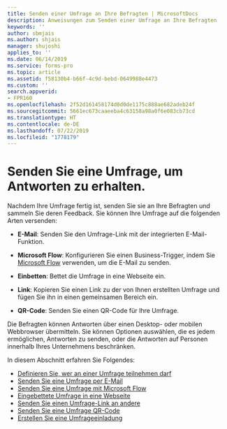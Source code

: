 ```yaml
---
title: Senden einer Umfrage an Ihre Befragten | MicrosoftDocs
description: Anweisungen zum Senden einer Umfrage an Ihre Befragten
keywords: ''
author: sbmjais
ms.author: shjais
manager: shujoshi
applies_to: ''
ms.date: 06/14/2019
ms.service: forms-pro
ms.topic: article
ms.assetid: f58130b4-b66f-4c9d-bebd-0649988e4473
ms.custom: ''
search.appverid:
- FPR160
ms.openlocfilehash: 2f52d161458174d0d0de1175c888ae682adeb24f
ms.sourcegitcommit: 5661ec673caaeeba4c63158a98a0f6e083cb73cd
ms.translationtype: HT
ms.contentlocale: de-DE
ms.lasthandoff: 07/22/2019
ms.locfileid: "1778179"
---
```

# <a name="send-a-survey-to-get-responses"></a>Senden Sie eine Umfrage, um Antworten zu erhalten.



Nachdem Ihre Umfrage fertig ist, senden Sie sie an Ihre Befragten und sammeln Sie deren Feedback. Sie können Ihre Umfrage auf die folgenden Arten versenden:

- **E-Mail**: Senden Sie den Umfrage-Link mit der integrierten E-Mail-Funktion.

- **Microsoft Flow**: Konfigurieren Sie einen Business-Trigger, indem Sie [Microsoft Flow](https://flow.microsoft.com/) verwenden, um die E-Mail zu senden.  

- **Einbetten**: Bettet die Umfrage in eine Webseite ein.

- **Link**: Kopieren Sie einen Link zu der von Ihnen erstellten Umfrage und fügen Sie ihn in einen gemeinsamen Bereich ein.

- **QR-Code**: Senden Sie einen QR-Code für Ihre Umfrage.

Die Befragten können Antworten über einen Desktop- oder mobilen Webbrowser übermitteln. Sie können Optionen auswählen, die es jedem ermöglichen, Antworten zu senden, oder die Antworten auf Personen innerhalb Ihres Unternehmens beschränken.

In diesem Abschnitt erfahren Sie Folgendes:

- [Definieren Sie, wer an einer Umfrage teilnehmen darf](invite-settings.md)  
- [Senden Sie eine Umfrage per E-Mail](send-survey-email.md)  
- [Senden Sie eine Umfrage mit Microsoft Flow](send-survey-microsoft-flow.md)  
- [Eingebettete Umfrage in eine Webseite](embed-web-page.md)  
- [Senden Sie einen Umfrage-Link an andere](send-survey-link.md)  
- [Senden Sie eine Umfrage QR-Code](send-survey-qrcode.md)  
- [Erstellen Sie eine Umfrageeinladung](create-survey-invite.md)

